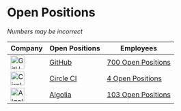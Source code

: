 # Open Positions

*Numbers may be incorrect*

| Company | Open Positions | Employees |
|---|---|---|
| <img src="https://socialistmodernism.com/wp-content/uploads/2017/07/placeholder-image.png?w=640" alt="GitHub" width="32px"/> | [GitHub](https://github.com/) | [700 Open Positions](https://github.com/about/careers) | ~2233 |
| <img src="https://socialistmodernism.com/wp-content/uploads/2017/07/placeholder-image.png?w=640" alt="Circle CI" width="32px"/> | [Circle CI](https://circleci.com/) | [4 Open Positions](https://circleci.com/careers/jobs/) | ~700 |
| <img src="https://socialistmodernism.com/wp-content/uploads/2017/07/placeholder-image.png?w=640" alt="Algolia" width="32px"/> | [Algolia](https://www.algolia.com/) | [103 Open Positions](https://www.algolia.com/careers/?query=&amp;page=1&amp;configure%5BclickAnalytics%5D=true&amp;configure%5BhitsPerPage%5D=15&amp;hierarchicalMenu%5Bcategories.lvl0%5D=R%26D) | ~600 |
